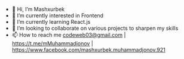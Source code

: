 - 👋 Hi, I’m Mashxurbek
- 👀 I’m currently interested in Frontend  
- 🌱 I’m currently learning React.js 
- 💞️ I’m looking to collaborate on various projects to sharpen my skills
- 📫 How to reach me codeweb03@gmail.com | https://t.me/mMuhammadjonov | https://www.facebook.com/mashxurbek.muhammadjonov.921

<!---
Muhammadjonov03/Muhammadjonov03 is a ✨ special ✨ repository because its `README.md` (this file) appears on your GitHub profile.
You can click the Preview link to take a look at your changes.
--->
